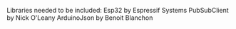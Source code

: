 Libraries needed to be included:
Esp32 by Espressif Systems
PubSubClient by Nick O'Leany
ArduinoJson by Benoit Blanchon